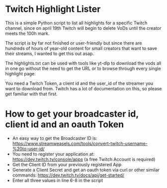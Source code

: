 # Twitch Highlight Lister

This is a simple Python script to list all highlights for a specific Twitch channel, since on april 19th Twitch will begin to delete VoDs until the creator meets the 100h mark.

The script is by far not finished or user-friendly but since there are hundreds of hours of year-old content for small creators that want to save their streams, I wanted to get this out asap. 

The highlights.txt can be used with tools like yt-dlp to download the vods all in one go without the need to get the URL or to browse through every single highlight page.

You need a Twitch Token, a client id and the user_id of the streamer you want to download from. Twitch has a lot of documentation on this, so please get familiar with that first.

# How to get your broadcaster id, client id and an oauth Token

- An easy way to get the Broadcaster ID is: https://www.streamweasels.com/tools/convert-twitch-username-%20to-user-id/
- You need to register your application at: https://dev.twitch.tv/console/apps (a free Twitch Account is required)
- Get the Client ID from your previously registered App
- Generate a Client Secret and get an oauth token via curl or other similar commands: https://dev.twitch.tv/docs/api/get-started/
- Enter all three values in line 6-8 in the script
